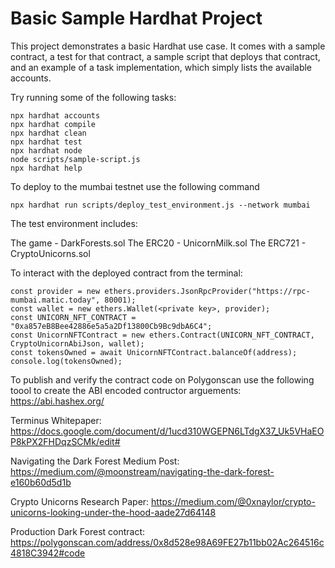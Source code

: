 # Basic Sample Hardhat Project

This project demonstrates a basic Hardhat use case. It comes with a sample contract, a test for that contract, a sample script that deploys that contract, and an example of a task implementation, which simply lists the available accounts.

Try running some of the following tasks:

```shell
npx hardhat accounts
npx hardhat compile
npx hardhat clean
npx hardhat test
npx hardhat node
node scripts/sample-script.js
npx hardhat help
```

To deploy to the mumbai testnet use the following command
```
npx hardhat run scripts/deploy_test_environment.js --network mumbai
``` 

The test environment includes:

The game - DarkForests.sol 
The ERC20 - UnicornMilk.sol
The ERC721 - CryptoUnicorns.sol


To interact with the deployed contract from the terminal:
```
const provider = new ethers.providers.JsonRpcProvider("https://rpc-mumbai.matic.today", 80001);
const wallet = new ethers.Wallet(<private key>, provider);
const UNICORN_NFT_CONTRACT = "0xa857eB8Bee42886e5a5a2Df13800Cb9Bc9dbA6C4";
const UnicornNFTContract = new ethers.Contract(UNICORN_NFT_CONTRACT, CryptoUnicornAbiJson, wallet);
const tokensOwned = await UnicornNFTContract.balanceOf(address);
console.log(tokensOwned);
```


To publish and verify the contract code on Polygonscan use the following toool to create the ABI encoded contructor arguements:
https://abi.hashex.org/

Terminus Whitepaper:
https://docs.google.com/document/d/1ucd310WGEPN6LTdgX37_Uk5VHaEOP8kPX2FHDqzSCMk/edit#

Navigating the Dark Forest Medium Post:
https://medium.com/@moonstream/navigating-the-dark-forest-e160b60d5d1b

Crypto Unicorns Research Paper:
https://medium.com/@0xnaylor/crypto-unicorns-looking-under-the-hood-aade27d64148

Production Dark Forest contract:
https://polygonscan.com/address/0x8d528e98A69FE27b11bb02Ac264516c4818C3942#code



